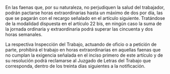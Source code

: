 En las faenas que, por su naturaleza, no perjudiquen la salud del trabajador, podrán pactarse horas extraordinarias hasta un máximo de dos por día, las que se pagarán con el recargo señalado en el artículo siguiente. Tratándose de la modalidad dispuesta en el artículo 22 bis, en ningún caso la suma de la jornada ordinaria y extraordinaria podrá superar las cincuenta y dos horas semanales.

La respectiva Inspección del Trabajo, actuando de oficio o a petición de parte, prohibirá el trabajo en horas extraordinarias en aquellas faenas que no cumplan la exigencia señalada en el inciso primero de este artículo y de su resolución podrá reclamarse al Juzgado de Letras del Trabajo que corresponda, dentro de los treinta días siguientes a la notificación.